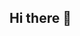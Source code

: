 ## Hi there 👋

<!--
**WilbertMendez/WilbertMendez** is a ✨ _special_ ✨ repository because its `README.md` (this file) appears on your GitHub profile.

Here are some ideas to get you started:

- 🔭 I’m currently working on Nothing 
- 🌱 I’m currently learning Racket, Python, HTML & CSS
- 👯 I’m looking to collaborate on ...
- 🤔 I’m looking for help with ...
- 💬 Ask me about Anything!
- 📫 How to reach me: Personal Email: willmend08@gmail.com / School Email: mendez.wi@northeastern.edu / Phone: +1 (617)-860-9157
- 😄 Pronouns: He/Him/His
- ⚡ Fun fact: My family had owned up to 7 dogs at one point.
-->

<!--
WlLBERT MENDEZ
willmned08@gmail.com | 617-860-9157 |103 Winthrop St. Apt. 2, Boston, MA


EDUCATION
Northeastern University						       	    	Boston, MA 
Sept 2024 - Anticipated Graduation
John D . O’Bryant  				      	                   Roxbury, MA
Sept 2020 -June 2024

WORK & LEADERSHIP EXPERIENCE
Work-Based Learning Alliance								    Remote Researcher										Jan 2024 - March 2024

Gathered and analyzed information related to environmental problems in Commonwealth Flats
Coordinated team meetings and delegated tasks for max efficiency
Collaborated with Massport and
Proposed solutions to Massport to combat Urban Heat Island effect in Commonwealth Flats



Castle Square Tech											Boston, MA
Intern												 Oct 2023 - Dec 2023
Collaborated with colleagues to design mobile applications
Gave constructive criticism towards peers
Constructed a gaming computer from scratch
Assisted teammates in mediating conflicts between each other


Maireso Inventory Services								      Boston, MA
Inventory Auditor										 June 2021 – Present
Provide accurate physical inventory count 
Execute an item level scan inventory to provide a real-time data to the customer
Developed communication skills by addressing questions and concerns about merchandise located in the store
Assist customers to track inventory faster and easier 
Facilitate the reconciliation of variance reports 



EXTRACURRICULAR EXPERIENCE
Bob Case Bridge to Calculus 									Boston, MA
Student												June 2023 - Aug 2023
Immersed in rigorous calculus classes
Led a programming team in constructing a video game
Learned how to effectively communicate to colleagues
Designed collaboratively on video game prototypes
Learned incorporate community feedback in projects


MITES Saturdays										      Cambridge, MA
Participant										 Fall 2018 - Spring 2024
Developed team communication skills and led engineering projects
Being selected for MITES through a rigorous application process
Developed a growth mindset and developed inventions/designed projects
Designed and refined prototypes and presented projects



SKILLS
Computer: Python (proficient), Social Media, MS Excel (Novice)
Language: Spanish (Proficient)
Personal: Problem Solving
-->
